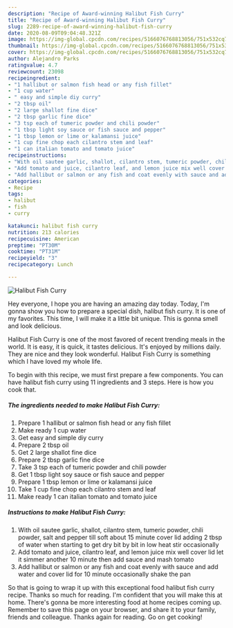 ```yaml
---
description: "Recipe of Award-winning Halibut Fish Curry"
title: "Recipe of Award-winning Halibut Fish Curry"
slug: 2289-recipe-of-award-winning-halibut-fish-curry
date: 2020-08-09T09:04:48.321Z
image: https://img-global.cpcdn.com/recipes/5166076768813056/751x532cq70/halibut-fish-curry-recipe-main-photo.jpg
thumbnail: https://img-global.cpcdn.com/recipes/5166076768813056/751x532cq70/halibut-fish-curry-recipe-main-photo.jpg
cover: https://img-global.cpcdn.com/recipes/5166076768813056/751x532cq70/halibut-fish-curry-recipe-main-photo.jpg
author: Alejandro Parks
ratingvalue: 4.7
reviewcount: 23098
recipeingredient:
- "1 hallibut or salmon fish head or any fish fillet"
- "1 cup water"
- " easy and simple diy curry"
- "2 tbsp oil"
- "2 large shallot fine dice"
- "2 tbsp garlic fine dice"
- "3 tsp each of tumeric powder and chili powder"
- "1 tbsp light soy sauce or fish sauce and pepper"
- "1 tbsp lemon or lime or kalamansi juice"
- "1 cup fine chop each cilantro stem and leaf"
- "1 can italian tomato and tomato juice"
recipeinstructions:
- "With oil sautee garlic, shallot, cilantro stem, tumeric powder, chili powder, salt and pepper till soft about 15 minute cover lid adding 2 tbsp of water when starting to get dry bit by bit in low heat stir occasionally"
- "Add tomato and juice, cilantro leaf, and lemon juice mix well cover lid let it simmer another 10 minute then add sauce and mash tomato"
- "Add hallibut or salmon or any fish and coat evenly with sauce and add water and cover lid for 10 minute occasionally shake the pan"
categories:
- Recipe
tags:
- halibut
- fish
- curry

katakunci: halibut fish curry 
nutrition: 213 calories
recipecuisine: American
preptime: "PT30M"
cooktime: "PT31M"
recipeyield: "3"
recipecategory: Lunch

---
```



![Halibut Fish Curry](https://img-global.cpcdn.com/recipes/5166076768813056/751x532cq70/halibut-fish-curry-recipe-main-photo.jpg)

Hey everyone, I hope you are having an amazing day today. Today, I'm gonna show you how to prepare a special dish, halibut fish curry. It is one of my favorites. This time, I will make it a little bit unique. This is gonna smell and look delicious.

Halibut Fish Curry is one of the most favored of recent trending meals in the world. It is easy, it is quick, it tastes delicious. It's enjoyed by millions daily. They are nice and they look wonderful. Halibut Fish Curry is something which I have loved my whole life.




To begin with this recipe, we must first prepare a few components. You can have halibut fish curry using 11 ingredients and 3 steps. Here is how you cook that.

<!--inarticleads1-->

##### The ingredients needed to make Halibut Fish Curry:

1. Prepare 1 hallibut or salmon fish head or any fish fillet
1. Make ready 1 cup water
1. Get  easy and simple diy curry
1. Prepare 2 tbsp oil
1. Get 2 large shallot fine dice
1. Prepare 2 tbsp garlic fine dice
1. Take 3 tsp each of tumeric powder and chili powder
1. Get 1 tbsp light soy sauce or fish sauce and pepper
1. Prepare 1 tbsp lemon or lime or kalamansi juice
1. Take 1 cup fine chop each cilantro stem and leaf
1. Make ready 1 can italian tomato and tomato juice




<!--inarticleads2-->

##### Instructions to make Halibut Fish Curry:

1. With oil sautee garlic, shallot, cilantro stem, tumeric powder, chili powder, salt and pepper till soft about 15 minute cover lid adding 2 tbsp of water when starting to get dry bit by bit in low heat stir occasionally
1. Add tomato and juice, cilantro leaf, and lemon juice mix well cover lid let it simmer another 10 minute then add sauce and mash tomato
1. Add hallibut or salmon or any fish and coat evenly with sauce and add water and cover lid for 10 minute occasionally shake the pan




So that is going to wrap it up with this exceptional food halibut fish curry recipe. Thanks so much for reading. I'm confident that you will make this at home. There's gonna be more interesting food at home recipes coming up. Remember to save this page on your browser, and share it to your family, friends and colleague. Thanks again for reading. Go on get cooking!
